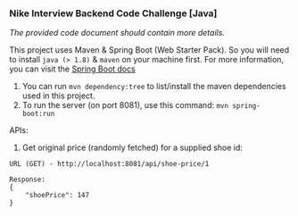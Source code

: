 ### Nike Interview Backend Code Challenge [Java]

_The provided code document should contain more details._

This project uses Maven & Spring Boot (Web Starter Pack). So you will need to install `java (> 1.8)` & `maven` on your machine first.
For more information, you can visit the [Spring Boot docs](https://docs.spring.io/spring-boot/docs/current/reference/html/getting-started.html#getting-started.introducing-spring-boot)

1. You can run `mvn dependency:tree` to list/install the maven dependencies used in this project.
2. To run the server (on port 8081), use this command: `mvn spring-boot:run`

APIs:

1. Get original price (randomly fetched) for a supplied shoe id:
```
URL (GET) - http://localhost:8081/api/shoe-price/1

Response:
{
    "shoePrice": 147
}
```

